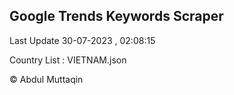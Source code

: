 

## Google Trends Keywords Scraper 
 
Last Update 30-07-2023 , 02:08:15

Country List :
VIETNAM.json



© Abdul Muttaqin 
